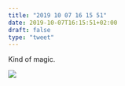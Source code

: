 ```yaml
---
title: "2019 10 07 16 15 51"
date: 2019-10-07T16:15:51+02:00
draft: false
type: "tweet"
---
```

Kind of magic.

![](/img/2019-09-16-11-54-25.png)

